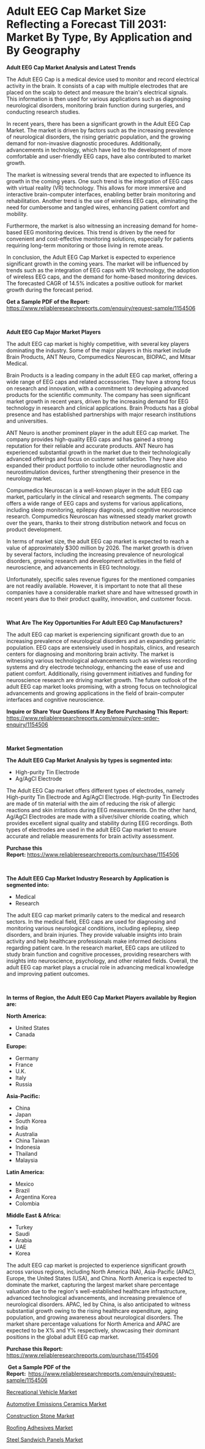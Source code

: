 <p><h1>Adult EEG Cap Market Size Reflecting a Forecast Till 2031: Market By Type, By Application and By Geography</h1></p><p><strong>Adult EEG Cap Market Analysis and Latest Trends</strong></p>
<p><p>The Adult EEG Cap is a medical device used to monitor and record electrical activity in the brain. It consists of a cap with multiple electrodes that are placed on the scalp to detect and measure the brain's electrical signals. This information is then used for various applications such as diagnosing neurological disorders, monitoring brain function during surgeries, and conducting research studies.</p><p>In recent years, there has been a significant growth in the Adult EEG Cap Market. The market is driven by factors such as the increasing prevalence of neurological disorders, the rising geriatric population, and the growing demand for non-invasive diagnostic procedures. Additionally, advancements in technology, which have led to the development of more comfortable and user-friendly EEG caps, have also contributed to market growth.</p><p>The market is witnessing several trends that are expected to influence its growth in the coming years. One such trend is the integration of EEG caps with virtual reality (VR) technology. This allows for more immersive and interactive brain-computer interfaces, enabling better brain monitoring and rehabilitation. Another trend is the use of wireless EEG caps, eliminating the need for cumbersome and tangled wires, enhancing patient comfort and mobility.</p><p>Furthermore, the market is also witnessing an increasing demand for home-based EEG monitoring devices. This trend is driven by the need for convenient and cost-effective monitoring solutions, especially for patients requiring long-term monitoring or those living in remote areas.</p><p>In conclusion, the Adult EEG Cap Market is expected to experience significant growth in the coming years. The market will be influenced by trends such as the integration of EEG caps with VR technology, the adoption of wireless EEG caps, and the demand for home-based monitoring devices. The forecasted CAGR of 14.5% indicates a positive outlook for market growth during the forecast period.</p></p>
<p><strong>Get a Sample PDF of the Report:&nbsp;</strong> <a href="https://www.reliableresearchreports.com/enquiry/request-sample/1154506">https://www.reliableresearchreports.com/enquiry/request-sample/1154506</a></p>
<p>&nbsp;</p>
<p><strong>Adult EEG Cap Major Market Players</strong></p>
<p><p>The adult EEG cap market is highly competitive, with several key players dominating the industry. Some of the major players in this market include Brain Products, ANT Neuro, Compumedics Neuroscan, BIOPAC, and Mitsar Medical.</p><p>Brain Products is a leading company in the adult EEG cap market, offering a wide range of EEG caps and related accessories. They have a strong focus on research and innovation, with a commitment to developing advanced products for the scientific community. The company has seen significant market growth in recent years, driven by the increasing demand for EEG technology in research and clinical applications. Brain Products has a global presence and has established partnerships with major research institutions and universities. </p><p>ANT Neuro is another prominent player in the adult EEG cap market. The company provides high-quality EEG caps and has gained a strong reputation for their reliable and accurate products. ANT Neuro has experienced substantial growth in the market due to their technologically advanced offerings and focus on customer satisfaction. They have also expanded their product portfolio to include other neurodiagnostic and neurostimulation devices, further strengthening their presence in the neurology market.</p><p>Compumedics Neuroscan is a well-known player in the adult EEG cap market, particularly in the clinical and research segments. The company offers a wide range of EEG caps and systems for various applications, including sleep monitoring, epilepsy diagnosis, and cognitive neuroscience research. Compumedics Neuroscan has witnessed steady market growth over the years, thanks to their strong distribution network and focus on product development.</p><p>In terms of market size, the adult EEG cap market is expected to reach a value of approximately $300 million by 2026. The market growth is driven by several factors, including the increasing prevalence of neurological disorders, growing research and development activities in the field of neuroscience, and advancements in EEG technology.</p><p>Unfortunately, specific sales revenue figures for the mentioned companies are not readily available. However, it is important to note that all these companies have a considerable market share and have witnessed growth in recent years due to their product quality, innovation, and customer focus.</p></p>
<p>&nbsp;</p>
<p><strong>What Are The Key Opportunities For Adult EEG Cap Manufacturers?</strong></p>
<p><p>The adult EEG cap market is experiencing significant growth due to an increasing prevalence of neurological disorders and an expanding geriatric population. EEG caps are extensively used in hospitals, clinics, and research centers for diagnosing and monitoring brain activity. The market is witnessing various technological advancements such as wireless recording systems and dry electrode technology, enhancing the ease of use and patient comfort. Additionally, rising government initiatives and funding for neuroscience research are driving market growth. The future outlook of the adult EEG cap market looks promising, with a strong focus on technological advancements and growing applications in the field of brain-computer interfaces and cognitive neuroscience.</p></p>
<p><strong>Inquire or Share Your Questions If Any Before Purchasing This Report:</strong> <a href="https://www.reliableresearchreports.com/enquiry/pre-order-enquiry/1154506">https://www.reliableresearchreports.com/enquiry/pre-order-enquiry/1154506</a></p>
<p>&nbsp;</p>
<p><strong>Market Segmentation</strong></p>
<p><strong>The Adult EEG Cap Market Analysis by types is segmented into:</strong></p>
<p><ul><li>High-purity Tin Electrode</li><li>Ag/AgCl Electrode</li></ul></p>
<p><p>The Adult EEG Cap market offers different types of electrodes, namely High-purity Tin Electrode and Ag/AgCl Electrode. High-purity Tin Electrodes are made of tin material with the aim of reducing the risk of allergic reactions and skin irritations during EEG measurements. On the other hand, Ag/AgCl Electrodes are made with a silver/silver chloride coating, which provides excellent signal quality and stability during EEG recordings. Both types of electrodes are used in the adult EEG Cap market to ensure accurate and reliable measurements for brain activity assessment.</p></p>
<p><strong>Purchase this Report:&nbsp;</strong><a href="https://www.reliableresearchreports.com/purchase/1154506">https://www.reliableresearchreports.com/purchase/1154506</a></p>
<p>&nbsp;</p>
<p><strong>The Adult EEG Cap Market Industry Research by Application is segmented into:</strong></p>
<p><ul><li>Medical</li><li>Research</li></ul></p>
<p><p>The adult EEG cap market primarily caters to the medical and research sectors. In the medical field, EEG caps are used for diagnosing and monitoring various neurological conditions, including epilepsy, sleep disorders, and brain injuries. They provide valuable insights into brain activity and help healthcare professionals make informed decisions regarding patient care. In the research market, EEG caps are utilized to study brain function and cognitive processes, providing researchers with insights into neuroscience, psychology, and other related fields. Overall, the adult EEG cap market plays a crucial role in advancing medical knowledge and improving patient outcomes.</p></p>
<p>&nbsp;</p>
<p><strong>In terms of Region, the Adult EEG Cap Market Players available by Region are:</strong></p>
<p>
    <p> <strong> North America: </strong>
        <ul>
            <li>United States</li>
            <li>Canada</li>
        </ul>
        </p> 
    <p> <strong> Europe: </strong>
        <ul>
            <li>Germany</li>
            <li>France</li>
            <li>U.K.</li>
            <li>Italy</li>
            <li>Russia</li>
        </ul>
        </p> 
    <p> <strong> Asia-Pacific: </strong>
        <ul>
            <li>China</li>
            <li>Japan</li>
            <li>South Korea</li>
            <li>India</li>
            <li>Australia</li>
            <li>China Taiwan</li>
            <li>Indonesia</li>
            <li>Thailand</li>
            <li>Malaysia</li>
        </ul>
        </p> 
    <p> <strong> Latin America: </strong>
        <ul>
            <li>Mexico</li>
            <li>Brazil</li>
            <li>Argentina Korea</li>
            <li>Colombia</li>
        </ul>
        </p> 
    <p> <strong> Middle East & Africa: </strong>
        <ul>
            <li>Turkey</li>
            <li>Saudi</li>
            <li>Arabia</li>
            <li>UAE</li>
            <li>Korea</li>
        </ul>
    </p>
    </p>
<p><p>The adult EEG cap market is projected to experience significant growth across various regions, including North America (NA), Asia-Pacific (APAC), Europe, the United States (USA), and China. North America is expected to dominate the market, capturing the largest market share percentage valuation due to the region's well-established healthcare infrastructure, advanced technological advancements, and increasing prevalence of neurological disorders. APAC, led by China, is also anticipated to witness substantial growth owing to the rising healthcare expenditure, aging population, and growing awareness about neurological disorders. The market share percentage valuations for North America and APAC are expected to be X% and Y% respectively, showcasing their dominant positions in the global adult EEG cap market.</p></p>
<p><strong>Purchase this Report: </strong><a href="https://www.reliableresearchreports.com/purchase/1154506">https://www.reliableresearchreports.com/purchase/1154506</a></p>
<p>&nbsp;<strong>Get a Sample PDF of the Report:&nbsp;&nbsp;</strong><a href="https://www.reliableresearchreports.com/enquiry/request-sample/1154506">https://www.reliableresearchreports.com/enquiry/request-sample/1154506</a></p>
<p><strong></strong></p>
<p><p><a href="https://medium.com/@chiragreportprime3/recreational-vehicle-market-trends-and-market-analysis-forecasted-for-period-2024-2031-3389a745aed3">Recreational Vehicle Market</a></p><p><a href="https://medium.com/@chiragreportprime3/automotive-emissions-ceramics-market-analysis-its-cagr-market-segmentation-and-global-industry-bc8fc8ee2055">Automotive Emissions Ceramics Market</a></p><p><a href="https://medium.com/@christinegreen87/construction-stone-market-trends-forecast-and-competitive-analysis-to-2031-50379b4bc154">Construction Stone Market</a></p><p><a href="https://medium.com/@caylawisoky8698/decoding-roofing-adhesives-market-metrics-market-share-trends-and-growth-patterns-2496e5c3d909">Roofing Adhesives Market</a></p><p><a href="https://medium.com/@christinegreen87/steel-sandwich-panels-market-competitive-analysis-market-trends-and-forecast-to-2031-6a8f9288749d">Steel Sandwich Panels Market</a></p></p>